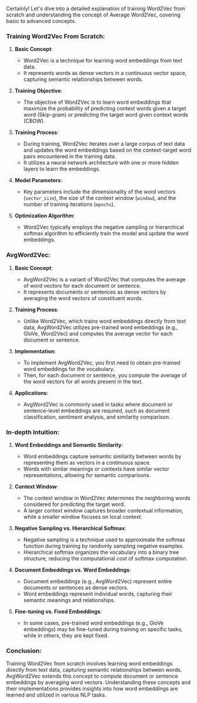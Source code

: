 Certainly! Let's dive into a detailed explanation of training Word2Vec from scratch and understanding the concept of Average Word2Vec, covering basic to advanced concepts.

### Training Word2Vec From Scratch:

1. **Basic Concept**:
   - Word2Vec is a technique for learning word embeddings from text data.
   - It represents words as dense vectors in a continuous vector space, capturing semantic relationships between words.

2. **Training Objective**:
   - The objective of Word2Vec is to learn word embeddings that maximize the probability of predicting context words given a target word (Skip-gram) or predicting the target word given context words (CBOW).

3. **Training Process**:
   - During training, Word2Vec iterates over a large corpus of text data and updates the word embeddings based on the context-target word pairs encountered in the training data.
   - It utilizes a neural network architecture with one or more hidden layers to learn the embeddings.

4. **Model Parameters**:
   - Key parameters include the dimensionality of the word vectors (`vector_size`), the size of the context window (`window`), and the number of training iterations (`epochs`).

5. **Optimization Algorithm**:
   - Word2Vec typically employs the negative sampling or hierarchical softmax algorithm to efficiently train the model and update the word embeddings.

### AvgWord2Vec:

1. **Basic Concept**:
   - AvgWord2Vec is a variant of Word2Vec that computes the average of word vectors for each document or sentence.
   - It represents documents or sentences as dense vectors by averaging the word vectors of constituent words.

2. **Training Process**:
   - Unlike Word2Vec, which trains word embeddings directly from text data, AvgWord2Vec utilizes pre-trained word embeddings (e.g., GloVe, Word2Vec) and computes the average vector for each document or sentence.

3. **Implementation**:
   - To implement AvgWord2Vec, you first need to obtain pre-trained word embeddings for the vocabulary.
   - Then, for each document or sentence, you compute the average of the word vectors for all words present in the text.

4. **Applications**:
   - AvgWord2Vec is commonly used in tasks where document or sentence-level embeddings are required, such as document classification, sentiment analysis, and similarity comparison.

### In-depth Intuition:

1. **Word Embeddings and Semantic Similarity**:
   - Word embeddings capture semantic similarity between words by representing them as vectors in a continuous space.
   - Words with similar meanings or contexts have similar vector representations, allowing for semantic comparisons.

2. **Context Window**:
   - The context window in Word2Vec determines the neighboring words considered for predicting the target word.
   - A larger context window captures broader contextual information, while a smaller window focuses on local context.

3. **Negative Sampling vs. Hierarchical Softmax**:
   - Negative sampling is a technique used to approximate the softmax function during training by randomly sampling negative examples.
   - Hierarchical softmax organizes the vocabulary into a binary tree structure, reducing the computational cost of softmax computation.

4. **Document Embeddings vs. Word Embeddings**:
   - Document embeddings (e.g., AvgWord2Vec) represent entire documents or sentences as dense vectors.
   - Word embeddings represent individual words, capturing their semantic meanings and relationships.

5. **Fine-tuning vs. Fixed Embeddings**:
   - In some cases, pre-trained word embeddings (e.g., GloVe embeddings) may be fine-tuned during training on specific tasks, while in others, they are kept fixed.

### Conclusion:

Training Word2Vec from scratch involves learning word embeddings directly from text data, capturing semantic relationships between words. AvgWord2Vec extends this concept to compute document or sentence embeddings by averaging word vectors. Understanding these concepts and their implementations provides insights into how word embeddings are learned and utilized in various NLP tasks.